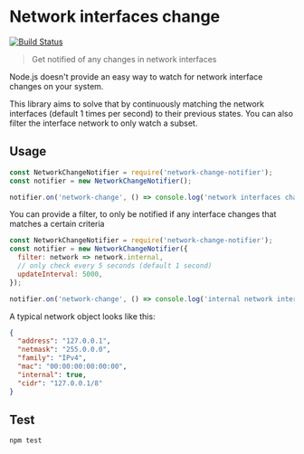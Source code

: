 # Network interfaces change

[![Build Status](https://travis-ci.org/airtame/network-interfaces-change.svg?branch=master)](https://travis-ci.org/airtame/network-interfaces-change)

> Get notified of any changes in network interfaces

Node.js doesn't provide an easy way to watch for network interface changes on your system.

This library aims to solve that by continuously matching the network interfaces (default 1 times per second) to their previous states. You can also filter the interface network to only watch a subset.

## Usage

```js
const NetworkChangeNotifier = require('network-change-notifier');
const notifier = new NetworkChangeNotifier();

notifier.on('network-change', () => console.log('network interfaces changed'));
```

You can provide a filter, to only be notified if any interface changes that matches a certain criteria

```js
const NetworkChangeNotifier = require('network-change-notifier');
const notifier = new NetworkChangeNotifier({
  filter: network => network.internal,
  // only check every 5 seconds (default 1 second)
  updateInterval: 5000,
});

notifier.on('network-change', () => console.log('internal network interfaces changed'));
```

A typical network object looks like this:

```json
{
  "address": "127.0.0.1",
  "netmask": "255.0.0.0",
  "family": "IPv4",
  "mac": "00:00:00:00:00:00",
  "internal": true,
  "cidr": "127.0.0.1/8"
}
```

## Test

```sh
npm test
```
